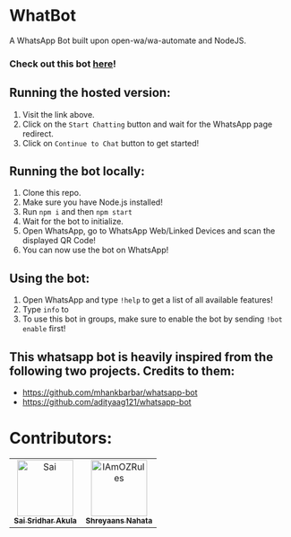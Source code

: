 # WhatBot

A WhatsApp Bot built upon open-wa/wa-automate and NodeJS.

### Check out this bot [here](http://whatbot42.herokuapp.com/)!

## Running the hosted version:
1. Visit the link above.
2. Click on the ```Start Chatting``` button and wait for the WhatsApp page redirect.
3. Click on ```Continue to Chat``` button to get started!

## Running the bot locally:
1. Clone this repo.
2. Make sure you have Node.js installed!
3. Run ```npm i``` and then ```npm start```
4. Wait for the bot to initialize.
5. Open WhatsApp, go to WhatsApp Web/Linked Devices and scan the displayed QR Code!
6. You can now use the bot on WhatsApp!

## Using the bot:
1. Open WhatsApp and type ```!help``` to get a list of all available features!
2. Type ```info``` to 
3. To use this bot in groups, make sure to enable the bot by sending ```!bot enable``` first!


## This whatsapp bot is heavily inspired from the following two projects. Credits to them:
- https://github.com/mhankbarbar/whatsapp-bot
- https://github.com/adityaag121/whatsapp-bot

# Contributors:
<table>
    <td align="center">
        <a href="https://github.com/SaiSridhar783">
            <img src="https://avatars.githubusercontent.com/u/58875230?v=4" width="100px;" alt="Sai" />
            <br /><sub><b>Sai Sridhar Akula</b></sub>
        </a>
        <br />
    </td>
    <td align="center">
        <a href="https://github.com/IAmOZRules">
            <img src="https://avatars.githubusercontent.com/u/63207667?v=4" width="100px;" alt="IAmOZRules" />
            <br /><sub><b>Shreyaans Nahata</b></sub>
        </a>
        <br />
    </td>
</table>
